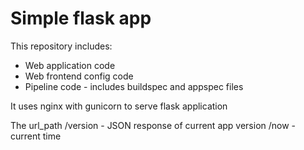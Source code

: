# Simple flask app

This repository includes:
- Web application code
- Web frontend config code
- Pipeline code - includes buildspec and appspec files

It uses nginx with gunicorn to serve flask application

The url_path
/version - JSON response of current app version
/now - current time 
